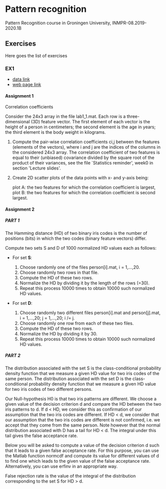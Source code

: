 # Pattern recognition 

Pattern Recognition course in Groningen University, INMPR-08.2019-2020.1B

## Exercises

Here goes the list of exercises

### EX1
- [data link](https://nestor.rug.nl/bbcswebdav/pid-9602002-dt-content-rid-17708239_2/xid-17708239_2)
- [web page link](https://nestor.rug.nl/webapps/blackboard/content/listContent.jsp?course_id=_388922_1&content_id=_9601958_1)

#### Assignment 1

Correlation coefficients

Consider the 24x3 array in the file lab1_1.mat. Each row is a three-dimensional (3D) feature vector. The first element of each vector is the height of a person in centimeters; the second element is the age in years; the third element is the body weight in kilograms.

1. Compute the pair-wise correlation coefficients ci,j between the features (elements of the vectors), where i and j are the indices of the columns in the considered 24x3 array. The correlation coefficient of two features is equal to their (unbiased) covariance divided by the square root of the product of their variances, see the file `Statistics reminder', week0 in section 'Lecture slides'.

2. Create 2D scatter plots of the data points with x- and y-axis being:

    plot A: the two features for which the correlation coefficient is largest,
    plot B: the two features for which the correlation coefficient is second largest.

#### Assignment 2


##### PART 1
The Hamming distance (HD) of two binary iris codes is the number of positions (bits) in which the two codes (binary feature vectors) differ.

Compute two sets S and D of 1000 normalized HD values each as follows:

- For set __S__: 
	1. Choose randomly one of the files person[i].mat, i = 1,...,20. 
	2. Choose randomly two rows in that file. 
	3. Compute the HD of these two rows. 
	4. Normalize the HD by dividing it by the length of the rows (=30).
	5. Repeat this process 10000 times to obtain 10000 such normalized HD values.


- For set __D__: 

	1. Choose randomly two different files person[i].mat and person[j].mat, i = 1,...,20; j = 1,...,20; i /= j. 
	2. Choose randomly one row from each of these two files. 
	3. Compute the HD of these two rows. 
	4. Normalize the HD by dividing it by 30. 
	5. Repeat this process 10000 times to obtain 10000 such normalized HD values.

##### PART 2
The distribution associated with the set S is the class-conditional probability density function that we measure a given HD value for two iris codes of the same person. The distribution associated with the set D is the class-conditional probability density function that we measure a given HD value for two iris codes of two different persons.

Our Null-hypothesis H0 is that two iris patterns are different. We choose a given value of the decision criterion d and compare the HD between the two iris patterns to d. If d < HD, we consider this as confirmation of our assumption that the two iris codes are different. If HD < d, we consider that our assumption that the two iris codes are different is not confirmed, i.e. we accept that they come from the same person. Note however that the normal distribution associated with D has a tail for HD < d. The integral under this tail gives the false acceptance rate.

Below you will be asked to compute a value of the decision criterion d such that it leads to a given false acceptance rate. For this purpose, you can use the Matlab function normcdf and compute its value for different values of d to find one which leads to the given value of the false acceptance rate. Alternatively, you can use erfinv in an appropriate way.

False rejection rate is the value of the integral of the distribution corresponding to the set S for HD > d.
